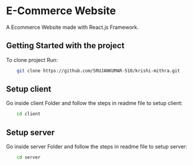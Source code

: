 # E-Commerce Website

A Ecommerce Website made with React.js Framework.

## Getting Started with the project

To clone project Run:

```bash
    git clone https://github.com/SRUJANKUMAR-510/krishi-mithra.git
```

## Setup client

Go inside client Folder and follow the steps in readme file to setup client:

```bash
    cd client
```

## Setup server

Go inside server Folder and follow the steps in readme file to setup server:

```bash
    cd server
```

